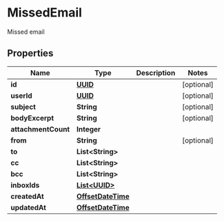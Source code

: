 

# MissedEmail

Missed email
## Properties

Name | Type | Description | Notes
------------ | ------------- | ------------- | -------------
**id** | [**UUID**](UUID) |  |  [optional]
**userId** | [**UUID**](UUID) |  |  [optional]
**subject** | **String** |  |  [optional]
**bodyExcerpt** | **String** |  |  [optional]
**attachmentCount** | **Integer** |  | 
**from** | **String** |  |  [optional]
**to** | **List&lt;String&gt;** |  | 
**cc** | **List&lt;String&gt;** |  | 
**bcc** | **List&lt;String&gt;** |  | 
**inboxIds** | [**List&lt;UUID&gt;**](UUID) |  | 
**createdAt** | [**OffsetDateTime**](OffsetDateTime) |  | 
**updatedAt** | [**OffsetDateTime**](OffsetDateTime) |  | 



